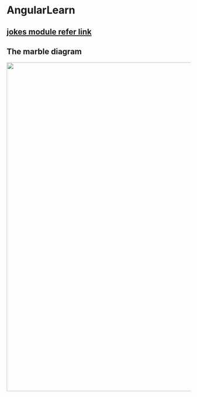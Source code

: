 # AngularLearn

## [jokes module refer link](https://blog.thoughtram.io/angular/2018/03/05/advanced-caching-with-rxjs.html#fetching-new-data-on-demand) 

## The marble diagram
<div style="text-align: center">
  <img src="https://blog.thoughtram.io/images/notification_cache.png" width="900px"> 
</div>

